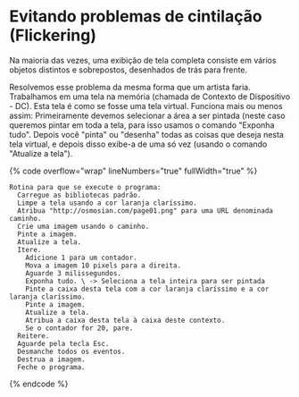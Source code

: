 # Evitando problemas de cintilação (Flickering)

Na maioria das vezes, uma exibição de tela completa consiste em vários objetos distintos e sobrepostos, desenhados de trás para frente.

Resolvemos esse problema da mesma forma que um artista faria. Trabalhamos em uma tela na memória (chamada de Contexto de Dispositivo - DC). Esta tela é como se fosse uma tela virtual. Funciona mais ou menos assim: Primeiramente devemos selecionar a área a ser pintada (neste caso queremos pintar em toda a tela, para isso usamos o comando "Exponha tudo". Depois você "pinta" ou "desenha" todas as coisas que deseja nesta tela virtual, e depois disso exibe-a de uma só vez (usando o comando "Atualize a tela").

{% code overflow="wrap" lineNumbers="true" fullWidth="true" %}
```
Rotina para que se execute o programa:
  Carregue as bibliotecas padrão.
  Limpe a tela usando a cor laranja claríssimo.
  Atribua "http://osmosian.com/page01.png" para uma URL denominada caminho.
  Crie uma imagem usando o caminho.
  Pinte a imagem.
  Atualize a tela.
  Itere.  
    Adicione 1 para um contador.
    Mova a imagem 10 pixels para a direita.
    Aguarde 3 milissegundos. 
    Exponha tudo. \ -> Seleciona a tela inteira para ser pintada
    Pinte a caixa desta tela com a cor laranja claríssimo e a cor laranja claríssimo.
    Pinte a imagem.
    Atualize a tela.
    Atribua a caixa desta tela à caixa deste contexto.
    Se o contador for 20, pare.
  Reitere.
  Aguarde pela tecla Esc.
  Desmanche todos os eventos.
  Destrua a imagem.
  Feche o programa.

```
{% endcode %}

